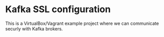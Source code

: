 # Kafka SSL configuration

This is a VirtualBox/Vagrant example project where we can communicate securly with Kafka brokers.
